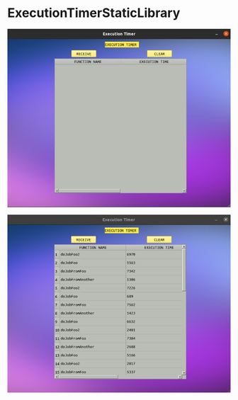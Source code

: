 # ExecutionTimerStaticLibrary


![Screenshot](beforeProgramRuns.png)


![Screenshot](afterProgramRuns.png)
